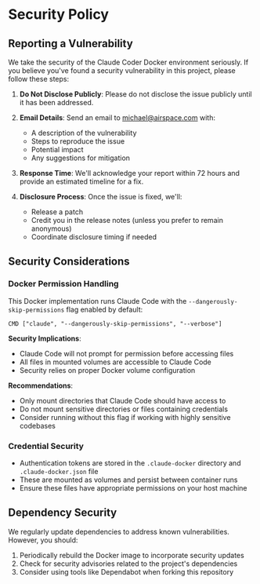 # Security Policy

## Reporting a Vulnerability

We take the security of the Claude Coder Docker environment seriously. If you believe you've found a security vulnerability in this project, please follow these steps:

1. **Do Not Disclose Publicly**: Please do not disclose the issue publicly until it has been addressed.

2. **Email Details**: Send an email to [michael@airspace.com](mailto:michael@airspace.com) with:
   - A description of the vulnerability
   - Steps to reproduce the issue
   - Potential impact
   - Any suggestions for mitigation

3. **Response Time**: We'll acknowledge your report within 72 hours and provide an estimated timeline for a fix.

4. **Disclosure Process**: Once the issue is fixed, we'll:
   - Release a patch
   - Credit you in the release notes (unless you prefer to remain anonymous)
   - Coordinate disclosure timing if needed

## Security Considerations

### Docker Permission Handling

This Docker implementation runs Claude Code with the `--dangerously-skip-permissions` flag enabled by default:

```
CMD ["claude", "--dangerously-skip-permissions", "--verbose"]
```

**Security Implications**:
- Claude Code will not prompt for permission before accessing files
- All files in mounted volumes are accessible to Claude Code
- Security relies on proper Docker volume configuration

**Recommendations**:
- Only mount directories that Claude Code should have access to
- Do not mount sensitive directories or files containing credentials
- Consider running without this flag if working with highly sensitive codebases

### Credential Security

- Authentication tokens are stored in the `.claude-docker` directory and `.claude-docker.json` file
- These are mounted as volumes and persist between container runs
- Ensure these files have appropriate permissions on your host machine

## Dependency Security

We regularly update dependencies to address known vulnerabilities. However, you should:

1. Periodically rebuild the Docker image to incorporate security updates
2. Check for security advisories related to the project's dependencies
3. Consider using tools like Dependabot when forking this repository